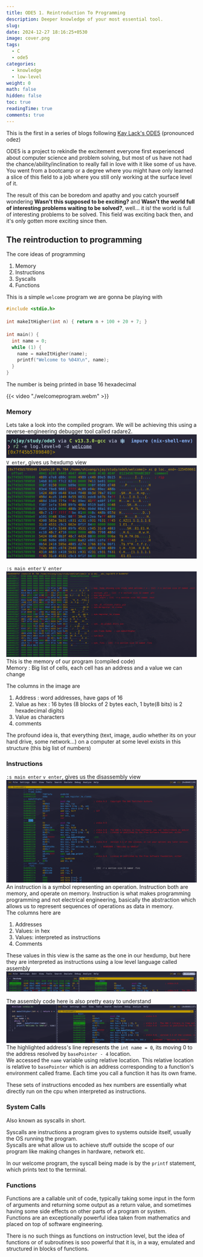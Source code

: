 ```yaml
---
title: ODE5 1. Reintroduction To Programming
description: Deeper knowledge of your most essential tool.
slug: 
date: 2024-12-27 18:16:25+0530
image: cover.png
tags:
  - C
  - ode5
categories:
  - knowledge
  - low-level
weight: 0
math: false
hidden: false
toc: true
readingTime: true
comments: true
---
```

This is the first in a series of blogs following [Kay Lack's ODE5](https://www.0de5.net) (pronounced odez)

ODE5 is a project to rekindle the excitement everyone first experienced about computer science and problem solving, but most of us have not had the chance/ability/inclination to really fall in love with it like some of us have. You went from a bootcamp or a degree where you might have only learned a slice of this field to a job where you still only working at the surface level of it.

The result of this can be boredom and apathy and you catch yourself wondering **Wasn't this supposed to be exciting?** and **Wasn't the world full of interesting problems waiting to be solved?**, well... it is! the world is full of interesting problems to be solved. This field was exciting back then, and it's only gotten more exciting since then.

## The reintroduction to programming
The core ideas of programming
1. Memory
2. Instructions
3. Syscalls
4. Functions

This is a simple `welcome` program we are gonna be playing with
```C
#include <stdio.h>

int makeItHigher(int n) { return n + 100 + 20 + 7; }

int main() {
  int name = 0;
  while (1) {
    name = makeItHigher(name);
    printf("Welcome to %04X\n", name);
  }
}
```
The number is being printed in base 16 hexadecimal

{{< video "./welcomeprogram.webm" >}}

### Memory
Lets take a look into the compiled program. We will be achieving this using a reverse-engineering debugger tool called radare2.
![r2launch.png](r2launch.png)
`V enter`, gives us hexdump view![](r2v.png)

`:s main enter`
`V enter`
![r2main.png](r2main.png)
This is the memory of our program (compiled code)  
Memory :  Big list of cells, each cell has an address and a value we can change

The columns in the image are
1. Address : word addresses, have gaps of 16
2. Value as hex : 16 bytes (8 blocks of 2 bytes each, 1 byte(8 bits) is 2 hexadecimal digits)
3. Value as characters
4. comments

The profound idea is, that everything (text, image, audio whether its on your hard drive, some network...) on a computer at some level exists in this structure (this big list of numbers)

### Instructions
`:s main enter`
`v enter`, gives us the disassembly view
![](disassembly.png)
An instruction is a symbol representing an operation. Instruction both are memory, and operate on memory. Instruction is what makes programming programming and not electrical engineering, basically the abstraction which allows us to represent sequences of operations as data in memory.  
The columns here are
1. Addresses
2. Values: in hex
3. Values: interpreted as instructions
4. Comments

These values in this view is the same as the one in our hexdump, but here they are interpreted as instructions using a low level language called assembly
![](comparision.png)

The assembly code here is also pretty easy to understand
![](assignment.png)
The highlighted address's line represents the `int name = 0`, its moving 0 to the address resolved by `basePointer - 4` location.  
We accessed the `name` variable using relative location. This relative location is relative to `basePointer` which is an address corresponding to a function's environment called frame. Each time you call a function it has its own frame.

These sets of instructions encoded as hex numbers are essentially what directly run on the cpu when interpreted as instructions.

### System Calls
Also known as syscalls in short.

Syscalls are instructions a program gives to systems outside itself, usually the OS running the program.  
Syscalls are what allow us to achieve stuff outside the scope of our program like making changes in hardware, network etc.

In our welcome program, the syscall being made is by the `printf` statement, which prints text to the terminal.

### Functions
Functions are a callable unit of code, typically taking some input in the form of arguments and returning some output as a return value, and sometimes having some side effects on other parts of a program or system.  
Functions are an exceptionally powerful idea taken from mathematics and placed on top of software engineering.

There is no such things as functions on instruction level, but the idea of functions or of subroutines is soo powerful that it is, in a way, emulated and structured in blocks of functions.
